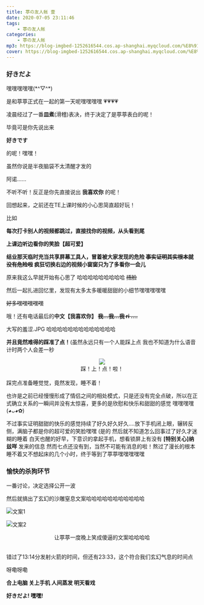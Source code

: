 ```yaml
---
title: 葶の友人帐 壹
date: 2020-07-05 23:11:46
tags:
	- 葶の友人帐
categories:
	- 葶の友人帐
mp3: https://blog-imgbed-1252616544.cos.ap-shanghai.myqcloud.com/%E8%91%B6%E3%81%AE%E5%8F%8B%E4%BA%BA%E5%B8%90/2020/7.5/Okawari%20-%20Flower%20Dance%20%28%E8%8A%B1%E4%B9%8B%E8%88%9E%29.mp3
cover: https://blog-imgbed-1252616544.cos.ap-shanghai.myqcloud.com/%E8%91%B6%E3%81%AE%E5%8F%8B%E4%BA%BA%E5%B8%90/2020/7.5/%E5%B0%81%E9%9D%A2.jpg
---
```


### 好きだよ

嘿嘿嘿嘿嘿(\*^▽^\*)

是和葶葶正式在一起的第一天呢嘿嘿嘿嘿 :heartpulse::heartpulse::heartpulse::heartpulse:  

凌晨经过了一番<b>皿煮</b>(滑稽)表决，终于决定了是葶葶表白的呢！

毕竟可是你先说出来

<b>好きです</b>

的呢！嘿嘿！

虽然你说是半夜脑袋不太清醒才发的

阿诺......

不听不听！反正是你先直接说出 <b>我喜欢你</b> 的呢！

回想起来，之前还在TE上课时候的小心思简直超好玩！

比如

<b>每次打卡别人的视频都跳过，直接找你的视频，从头看到尾</b>

<b>上课边听边看你的笑脸【超可爱】</b>

<b>结业那天临时充当共享屏幕工具人，冒着被大家发现的危险 ~~事实证明其实根本就没有危险啦~~ 疯狂切换右边的视频小窗窗只为了多看你一会儿</b>

原来我这么早就开始有心思了 哈哈哈哈哈哈哈哈哈 ~~捂脸~~

然后一起扎进回忆里，发现有太多太多暖暖甜甜的小细节嘿嘿嘿嘿嘿

~~好多嘿嘿嘿嘿嘿~~

哦！还有电话最后的<b>中文【我喜欢你】 ~~我...我...我 ri ....~~</b>

大写的羞涩.JPG 哈哈哈哈哈哈哈哈哈哈哈哈哈

<b>并且竟然难得的踩准了点！</b>(虽然永远只有一个人能踩上点 我也不知道为什么语音计时两个人会差一秒

<div align = center>
    <img src = "https://blog-imgbed-1252616544.cos.ap-shanghai.myqcloud.com/%E8%91%B6%E3%81%AE%E5%8F%8B%E4%BA%BA%E5%B8%90/2020/7.5/%E8%B8%A9%E7%82%B9%E6%97%B6%E9%97%B4.png">
    <center class = "caption">踩！上！点！啦！</center>
</div>
<br>
踩完点准备睡觉觉，竟然发现，睡不着！

也许是之前已经慢慢形成了情侣之间的相处模式，只是还没有完全点破，所以在正式确立关系的一瞬间并没有太惊喜，更多的是欣慰和快乐和甜甜的感觉 嘿嘿嘿嘿 (◕ᴗ◕✿)

不过事实证明甜甜的快乐的感觉持续了好久好久好久....放下手机闭上眼，辗转反侧，满脑子都是你的超可爱的笑脸嘿嘿 (是的 然后就不知道怎么回事过了好久才迷糊的睡着
白天也醒的好早，下意识的拿起手机，想看锁屏上有没有 <b>[特别关心]纳兹咩</b> 发来的信息
然而七点还没有到，当然不可能有消息的啦！熬过了漫长的根本睡不着又不想起床的几个小时，终于等到了葶葶嘿嘿嘿嘿嘿

### 愉快的杀狗环节

一番讨论，决定选择公开一波

然后就搞出了玄幻的沙雕窒息文案哈哈哈哈哈哈哈哈哈哈哈

![文案1](https://blog-imgbed-1252616544.cos.ap-shanghai.myqcloud.com/%E8%91%B6%E3%81%AE%E5%8F%8B%E4%BA%BA%E5%B8%90/2020/7.5/%E6%96%87%E6%A1%881.png)

![文案2](https://blog-imgbed-1252616544.cos.ap-shanghai.myqcloud.com/%E8%91%B6%E3%81%AE%E5%8F%8B%E4%BA%BA%E5%B8%90/2020/7.5/%E6%96%87%E6%A1%882.jpg)

<center class = "caption">让葶葶一度晚上笑成傻逼的文案哈哈哈哈</center>

<br>

错过了13:14分发射火箭的时间，但还有23:33，这个符合我们玄幻气息的时间点

呀嘞呀嘞

<b>合上电脑 关上手机 人间蒸发 明天看戏</b>

<b>好きだよ! 嘿嘿!</b>